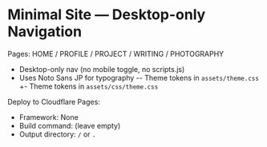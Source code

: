  # Minimal Site — Desktop-only Navigation
 Pages: HOME / PROFILE / PROJECT / WRITING / PHOTOGRAPHY
 - Desktop-only nav (no mobile toggle, no scripts.js)
 - Uses Noto Sans JP for typography
-- Theme tokens in `assets/theme.css`
+- Theme tokens in `assets/css/theme.css`
 
 Deploy to Cloudflare Pages:
 - Framework: None
 - Build command: (leave empty)
 - Output directory: `/` or `.`

